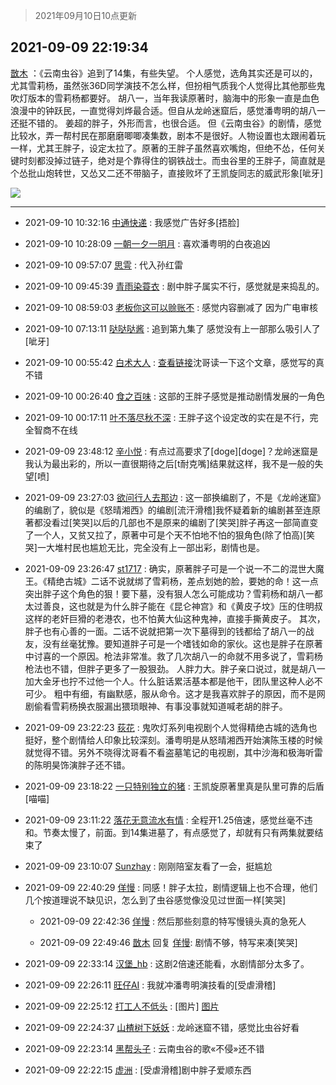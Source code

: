 > 2021年09月10日10点更新
<link rel="stylesheet" href="https://cdn.jsdelivr.net/gh/taotie6/sampleJSON@main/css/photo_show.css">
<meta name="referrer" content="no-referrer" />


 ## 2021-09-09 22:19:34 

 [㪚木](https://www.coolapk.com/feed/29878262?shareKey=ZDM0ZDRmYjU3ZjM0NjEzYTIxMTQ~) ：《云南虫谷》追到了14集，有些失望。
个人感觉，选角其实还是可以的，尤其雪莉杨，虽然张36D同学演技不怎么样，但扮相气质我个人觉得比其他那些鬼吹灯版本的雪莉杨都要好。
胡八一，当年我读原著时，脑海中的形象一直是血色浪漫中的钟跃民，一直觉得刘烨最合适。但自从龙岭迷窟后<!--break-->，感觉潘粤明的胡八一还挺不错的。
姜超的胖子，外形而言，也很合适。
但《云南虫谷》的剧情，感觉比较水，弄一帮村民在那磨磨唧唧凑集数，剧本不是很好。人物设置也太跟闹着玩一样，尤其王胖子，设定太拉了。原著的王胖子虽然喜欢嘴炮，但绝不怂，任何关键时刻都没掉过链子，绝对是个靠得住的钢铁战士。而虫谷里的王胖子，简直就是个怂批山炮转世，又怂又二还不带脑子，直接败坏了王凯旋同志的威武形象[呲牙] 

<div class="album">
<img class="img-item" src="http://image.coolapk.com/feed/2020/0606/14/1081091_629934c8_5639_0661@560x314.gif" />
</div>

 ------- 

- 2021-09-10 10:32:16 [中通快递](uid=524633) : 我感觉广告好多[捂脸] 

- 2021-09-10 10:28:09 [一朝一夕一明月](uid=1061419) : 喜欢潘粤明的白夜追凶 

- 2021-09-10 09:57:07 [思雩](uid=6140056) : 代入孙红雷 

- 2021-09-10 09:45:39 [青雨染蓑衣](uid=1535940) : 剧中胖子属实不行，感觉就是来捣乱的。 

- 2021-09-10 08:59:03 [老板你这可以赊账不](uid=3114123) : 感觉内容删减了 因为广电审核 

- 2021-09-10 07:13:11 [哒哒哒酱](uid=3456742) : 追到第九集了 感觉没有上一部那么吸引人了[呲牙] 

- 2021-09-10 00:55:42 [白术大人](uid=1519803) : <a class="feed-link-url" href="https://www.zhihu.com/question/19964719/answer/580465073" title="https://www.zhihu.com/question/19964719/answer/580465073" target="_blank" rel="nofollow">查看链接</a>沈哥读一下这个文章，感觉写的真不错 

- 2021-09-10 00:26:40 [食之百味](uid=1895976) : 这部的王胖子感觉是推动剧情发展的一角色 

- 2021-09-10 00:17:11 [叶不落尽秋不深](uid=1429900) : 王胖子这个设定改的实在是不行，完全智商不在线 

- 2021-09-09 23:48:12 [辛小悦](uid=2870670) : 有点过高要求了[doge][doge]？龙岭迷窟是我认为最出彩的，所以一直很期待之后[t耐克嘴]结果就这样，我不是一般的失望[喷] 

- 2021-09-09 23:27:03 [欲问行人去那边](uid=826969) : 这一部换编剧了，不是《龙岭迷窟》的编剧了，貌似是《怒晴湘西》的编剧[流汗滑稽]我怀疑着新的编剧甚至连原著都没看过[笑哭]以后的几部也不是原来的编剧了[笑哭]胖子再这一部简直变了一个人，又贫又拉了，原著中可是个天不怕地不怕的狠角色(除了怕高)[笑哭]一大堆村民也尴尬无比<!--break-->，完全没有上一部出彩，剧情也是。 

- 2021-09-09 23:26:47 [st1717](uid=1303467) : 确实，原著胖子可是一个说一不二的混世大魔王。《精绝古城》二话不说就绑了雪莉杨，差点划她的脸，要她的命！这一点突出胖子这个角色的狠！要下墓，没有狠人怎么可能成功？雪莉杨和胡八一都太过善良，这也就是为什么胖子能在《昆仑神宫》和《黄皮子坟》压的住明叔这样的老奸巨猾的老港农<!--break-->，也不怕黄大仙这种鬼神，直接手撕黄皮子。
其次，胖子也有心善的一面。二话不说就把第一次下墓得到的钱都给了胡八一的战友，没有丝毫犹豫。要知道胖子可是一个嗜钱如命的家伙。这也是胖子在原著中讨喜的一个原因。枪法非常准。救了几次胡八一的命就不用多说了，雪莉杨枪法也不错，但胖子更多了一股狠劲。
人胖力大。胖子亲口说过，就是胡八一加大金牙也拧不过他一个人。什么脏话累活基本都是他干，团队里这种人必不可少。
粗中有细，有幽默感，服从命令。这才是我喜欢胖子的原因，而不是网剧偷看雪莉杨换衣服漏出猥琐眼神、有事没事就知道喊老胡的胖子。​ 

- 2021-09-09 23:22:23 [荻花](uid=1543521) : 鬼吹灯系列电视剧个人觉得精绝古城的选角也挺好，整个剧情给人印象比较深刻。潘粤明是从怒晴湘西开始演陈玉楼的时候就觉得不错。另外不晓得沈哥看不看盗墓笔记的电视剧，其中沙海和极海听雷的陈明昊饰演胖子还不错。 

- 2021-09-09 23:18:22 [一只特别独立的猪](uid=3908917) : 王凯旋原著里真是队里可靠的后盾[喵喵] 

- 2021-09-09 23:11:22 [落花无意流水有情](uid=1085596) : 全程开1.25倍速，感觉丝毫不违和。节奏太慢了，前面。到14集进墓了，有点感觉了，却就有只有两集就要结束了 

- 2021-09-09 23:10:07 [Sunzhay](uid=1268229) : 刚刚陪室友看了一会，挺尴尬 

- 2021-09-09 22:40:29 [佯慢](uid=888105) : 同感！胖子太拉，剧情逻辑上也不合理，他们几个按道理说不缺见识，怎么到了虫谷感觉像没见过世面一样[笑哭] 

    - 2021-09-09 22:42:36 [佯慢](uid=888105) : 然后那些刻意的特写慢镜头真的急死人 

    - 2021-09-09 22:49:46 [㪚木](uid=1081091) 回复 [佯慢](uid=888105): 剧情不够，特写来凑[笑哭] 

- 2021-09-09 22:33:14 [汉堡_hb](uid=2563523) : 这剧2倍速还能看，水剧情部分太多了。 

- 2021-09-09 22:26:11 [旺仔AI](uid=1316908) : 我就冲潘粤明演技看的[受虐滑稽] 

- 2021-09-09 22:25:12 [打工人不低头](uid=1398190) : [图片] [图片](http://image.coolapk.com/feed/2021/0909/22/1398190_9b1b4dc5_7511_393@240x240.jpeg)

- 2021-09-09 22:24:37 [山楂树下妖妖](uid=1912199) : 龙岭迷窟不错，感觉比虫谷好看 

- 2021-09-09 22:23:14 [黑帮头子](uid=2838832) : 云南虫谷的歌«不侵»还不错 

- 2021-09-09 22:22:15 [虚洲](uid=825485) : [受虐滑稽]剧中胖子爱顺东西 

